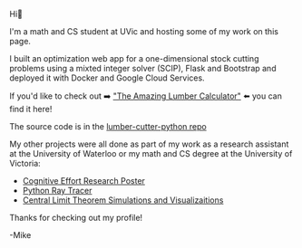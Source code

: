 Hi👋

I'm a math and CS student at UVic and hosting some of my work on this page. 

I built an optimization web app for a one-dimensional stock cutting problems using a mixted integer solver (SCIP), Flask and Bootstrap and deployed it with Docker and Google Cloud Services.

If you'd like to check out :arrow_right: ["The Amazing Lumber Calculator"](https://lumber-calculator-python-kmrqin4jgq-uc.a.run.app/calc) :arrow_left:  you can find it here! 

The source code is in the [lumber-cutter-python repo](https://github.com/mjshehan/lumber-calculator-python)

My other projects were all done as part of my work as a research assistant at the University of Waterloo or my math and CS degree at the University of Victoria:

* [Cognitive Effort Research Poster](https://github.com/mjshehan/cognitive-effort/blob/main/Cog-Sci%20Poster-%20Publisher%20-%201.8.pdf)
* [Python Ray Tracer](https://github.com/mjshehan/ray-tracer-python)
* [Central Limit Theorem Simulations and Visualizaitions]( https://github.com/mjshehan/CLT-simulations-R/blob/main/Z-square-CLT-demo.pdf)

Thanks for checking out my profile!

-Mike


<!---
mjshehan/mjshehan is a ✨ special ✨ repository because its `README.md` (this file) appears on your GitHub profile.
You can click the Preview link to take a look at your changes.
--->
